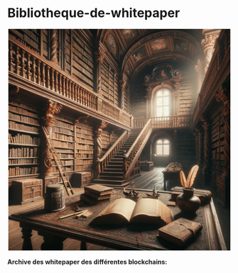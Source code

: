 # Bibliotheque-de-whitepaper

<div align="center">
  <img src="https://github.com/AllyPry/Bibliotheque-de-whitepaper/blob/main/librairy.png" width="500" alt="alt text">
</div>

**Archive des whitepaper des différentes blockchains:**
